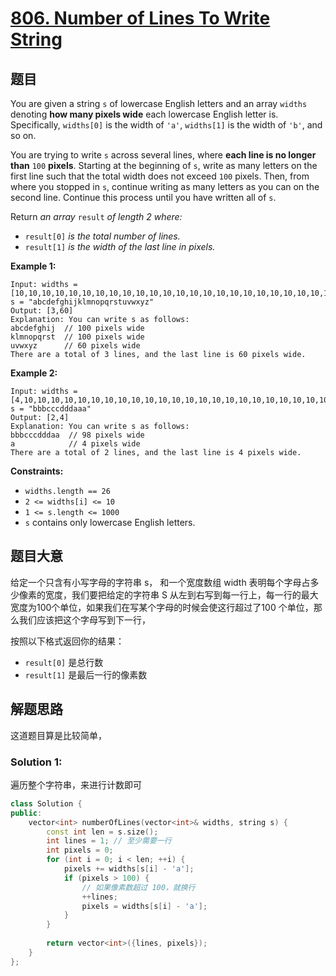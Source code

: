 # [806. Number of Lines To Write String](https://leetcode-cn.com/problems/number-of-lines-to-write-string/)

## 题目

You are given a string `s` of lowercase English letters and an array `widths` denoting **how many pixels wide** each lowercase English letter is. Specifically, `widths[0]` is the width of `'a'`, `widths[1]` is the width of `'b'`, and so on.

You are trying to write `s` across several lines, where **each line is no longer than** `100` **pixels**. Starting at the beginning of `s`, write as many letters on the first line such that the total width does not exceed `100` pixels. Then, from where you stopped in `s`, continue writing as many letters as you can on the second line. Continue this process until you have written all of `s`.

Return *an array* `result` *of length 2 where:*

- `result[0]` *is the total number of lines.*
- `result[1]` *is the width of the last line in pixels.*

 

**Example 1:**

```
Input: widths = [10,10,10,10,10,10,10,10,10,10,10,10,10,10,10,10,10,10,10,10,10,10,10,10,10,10], s = "abcdefghijklmnopqrstuvwxyz"
Output: [3,60]
Explanation: You can write s as follows:
abcdefghij  // 100 pixels wide
klmnopqrst  // 100 pixels wide
uvwxyz      // 60 pixels wide
There are a total of 3 lines, and the last line is 60 pixels wide.
```

**Example 2:**

```
Input: widths = [4,10,10,10,10,10,10,10,10,10,10,10,10,10,10,10,10,10,10,10,10,10,10,10,10,10], s = "bbbcccdddaaa"
Output: [2,4]
Explanation: You can write s as follows:
bbbcccdddaa  // 98 pixels wide
a            // 4 pixels wide
There are a total of 2 lines, and the last line is 4 pixels wide.
```

 

**Constraints:**

- `widths.length == 26`
- `2 <= widths[i] <= 10`
- `1 <= s.length <= 1000`
- `s` contains only lowercase English letters.

## 题目大意

给定一个只含有小写字母的字符串 s， 和一个宽度数组 width 表明每个字母占多少像素的宽度，我们要把给定的字符串 S 从左到右写到每一行上，每一行的最大宽度为100个单位，如果我们在写某个字母的时候会使这行超过了100 个单位，那么我们应该把这个字母写到下一行，

按照以下格式返回你的结果：

* `result[0]` 是总行数
* `result[1]` 是最后一行的像素数

## 解题思路

这道题目算是比较简单，

### Solution 1:

遍历整个字符串，来进行计数即可

```c++
class Solution {
public:
    vector<int> numberOfLines(vector<int>& widths, string s) {
        const int len = s.size();
        int lines = 1; // 至少需要一行
        int pixels = 0;
        for (int i = 0; i < len; ++i) {
            pixels += widths[s[i] - 'a'];
            if (pixels > 100) {
                // 如果像素数超过 100，就换行
                ++lines;
                pixels = widths[s[i] - 'a'];
            }
        }
        
        return vector<int>({lines, pixels});
    }
};
```

